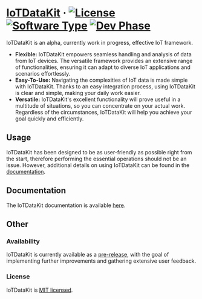 # [IoTDataKit](https://github.com/mattszymanko/IoTDataKit/releases) &middot; [![License](https://img.shields.io/badge/License-MIT-blue)](https://github.com/mattszymanko/IoTDataKit/blob/main/LICENSE) [![Software Type](https://img.shields.io/badge/Software-Open--Source-green)](https://en.wikipedia.org/wiki/Open-source_software) [![Dev Phase](https://img.shields.io/badge/Phase-Alpha-lightgrey)](https://github.com/mattszymanko/IoTDataKit/releases)

IoTDataKit is an alpha, currently work in progress, effective IoT framework.
* **Flexible:** IoTDataKit empowers seamless handling and analysis of data from IoT devices. The versatile framework provides an extensive range of functionalities, ensuring it can adapt to diverse IoT applications and scenarios effortlessly.
* **Easy-To-Use:** Navigating the complexities of IoT data is made simple with IoTDataKit. Thanks to an easy integration process, using IoTDataKit is clear and simple, making your daily work easier.
* **Versatile:** IoTDataKit's excellent functionality will prove useful in a multitude of situations, so you can concentrate on your actual work. Regardless of the circumstances, IoTDataKit will help you achieve your goal quickly and efficiently. 

## Usage
IoTDataKit has been designed to be as user-friendly as possible right from the start, therefore performing the essential operations should not be an issue. However, additional details on using IoTDataKit can be found in the [documentation](https://github.com/mattszymanko/IoTDataKit/wiki).

## Documentation
The IoTDataKit documentation is available [here](https://github.com/mattszymanko/IoTDataKit/wiki).

## Other

### Availability
IoTDataKit is currently available as a [pre-release](https://github.com/mattszymanko/IoTDataKit/releases), with the goal of implementing further improvements and gathering extensive user feedback.

### License

IoTDataKit is [MIT licensed](https://github.com/mattszymanko/IoTDataKit/blob/main/LICENSE).
